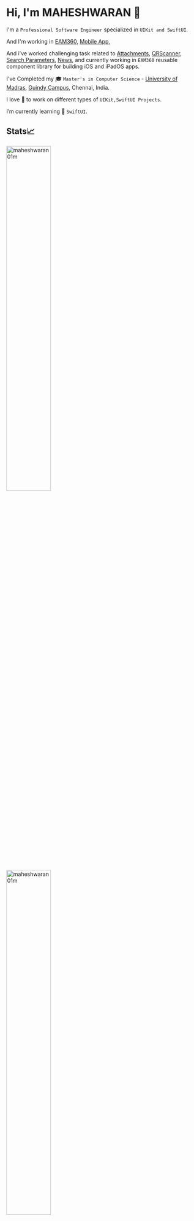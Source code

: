 
<!--
**maheshwaran01m/maheshwaran01m** is a ✨ _special_ ✨ repository because its `README.md` (this file) appears on your GitHub profile.

### Hi there 👋
Here are some ideas to get you started:

- 🔭 I’m currently working on ...
- 🌱 I’m currently learning ...
- 👯 I’m looking to collaborate on ...
- 🤔 I’m looking for help with ...
- 💬 Ask me about ...
- 📫 How to reach me: ...
- 😄 Pronouns: ...
- ⚡ Fun fact: ...
-->

# Hi, I'm MAHESHWARAN 👋

I'm a `Professional Software Engineer` specialized in `UIKit and SwiftUI`.

And I'm working in [EAM360](https://eam360.com), [Mobile App](https://apps.apple.com/in/app/eam360-mobile-app-for-maximo/id1076817566),

And i've worked challenging task related to  [Attachments](https://github.com/maheshwaran01m/Attachments), [QRScanner](https://github.com/maheshwaran01m/QRScanner),
[Search Parameters](https://github.com/maheshwaran01m/Searchify), [News](https://github.com/maheshwaran01m/News), and currently working in `EAM360` reusable component library for building iOS and iPadOS apps.

I've Completed my 🎓 `Master's in Computer Science` - [University of Madras](https://www.unom.ac.in), [Guindy Campus](https://www.unom.ac.in/index.php?route=campus/guindy), Chennai, India.

I love 🎯 to work on different types of `UIKit,SwiftUI Projects`.

I’m currently learning 🌱 `SwiftUI`.
       

## Stats📈
<p align="leading">

  <img width="48%" src="https://github-readme-stats.vercel.app/api?username=maheshwaran01m&show_icons=true&theme=dracula&title_color=ff8000&text_color=ffffff&locale=en&hide_border=true" alt="maheshwaran01m"/> 
</p>

<p align="leading"> 
  <img width="48%" src="https://github-readme-streak-stats.herokuapp.com/?user=maheshwaran01m&theme=highcontrast&hide_border=true" alt="maheshwaran01m" />
  </p>

  <p align="leading">
<img width="40%" src="https://github-readme-stats.vercel.app/api/top-langs?username=maheshwaran01m&show_icons=true&theme=dracula&title_color=ff8000&text_color=ffffff&locale=en&layout=compact&hide_border=true" alt="maheshwaran01m" /> 

  </p>

  ## Contact📲
 
  To reach, drop me a Email 📫 `maheshwaran99m@gmail.com`
